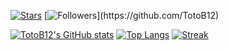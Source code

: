 [![Stars](https://img.shields.io/badge/dynamic/json?label=%20Stars&query=%24.stars&url=https://api.github-star-counter.workers.dev/user/TotoB12)](https://github.com/TotoB12)
[![Followers](https://img.shields.io/badge/dynamic/json?logo=github&label=GitHub+Followers&labelColor=282c34&color=181717&query=%24.data.totalSubs&url=https%3A%2F%2Fapi.spencerwoo.com%2Fsubstats%2F%3Fsource%3Dgithub%26queryKey%3DTotoB12&longCache=true")](https://github.com/TotoB12)

[![TotoB12's GitHub stats](https://github-readme-stats.vercel.app/api?username=TotoB12&count_private=true&show_icons=true&theme=vue-dark&include_all_commits=true)](https://github.com/TotoB12)
[![Top Langs](https://github-readme-stats.vercel.app/api/top-langs/?username=TotoB12&layout=compact&theme=vue-dark)](https://github.com/TotoB12)
[![Streak](https://github-readme-streak-stats.herokuapp.com/?user=TotoB12&theme=vue-dark)](https://github.com/TotoB12)
